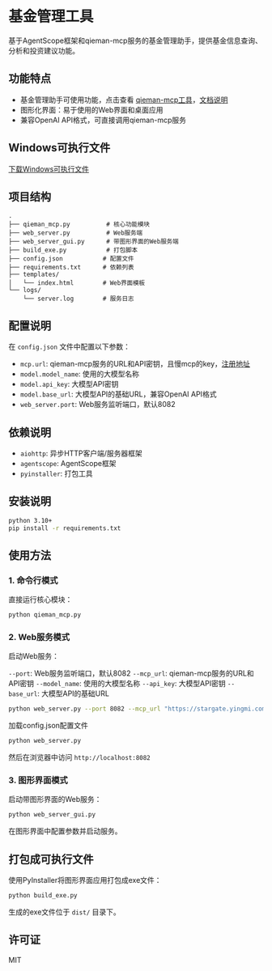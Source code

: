 # 基金管理工具

基于AgentScope框架和qieman-mcp服务的基金管理助手，提供基金信息查询、分析和投资建议功能。

## 功能特点

- 基金管理助手可使用功能，点击查看 [qieman-mcp工具](https://qieman.com/mcp/tools)，[文档说明](https://yingmi.feishu.cn/docx/PRPRds5SBo2MITxHJL2cMPminEf)
- 图形化界面：易于使用的Web界面和桌面应用
- 兼容OpenAI API格式，可直接调用qieman-mcp服务


## Windows可执行文件
[下载Windows可执行文件](https://qieman.com/mcp/tools)
## 项目结构

```
.
├── qieman_mcp.py          # 核心功能模块
├── web_server.py          # Web服务端
├── web_server_gui.py      # 带图形界面的Web服务端
├── build_exe.py           # 打包脚本
├── config.json           # 配置文件
├── requirements.txt      # 依赖列表
├── templates/
│   └── index.html        # Web界面模板
└── logs/
    └── server.log        # 服务日志
```

## 配置说明

在 `config.json` 文件中配置以下参数：

- `mcp.url`: qieman-mcp服务的URL和API密钥，且慢mcp的key，[注册地址](https://qieman.com/mcp/landing)        
- `model.model_name`: 使用的大模型名称
- `model.api_key`: 大模型API密钥
- `model.base_url`: 大模型API的基础URL，兼容OpenAI API格式
- `web_server.port`: Web服务监听端口，默认8082

## 依赖说明

- `aiohttp`: 异步HTTP客户端/服务器框架
- `agentscope`: AgentScope框架
- `pyinstaller`: 打包工具

## 安装说明

```bash
python 3.10+
pip install -r requirements.txt
```

## 使用方法

### 1. 命令行模式

直接运行核心模块：

```bash
python qieman_mcp.py
```

### 2. Web服务模式

启动Web服务：

`--port`: Web服务监听端口，默认8082
`--mcp_url`: qieman-mcp服务的URL和API密钥
`--model_name`: 使用的大模型名称
`--api_key`: 大模型API密钥
`--base_url`: 大模型API的基础URL
```bash
python web_server.py --port 8082 --mcp_url "https://stargate.yingmi.com/mcp/sse?apiKey=YOUR_API_KEY" --model_name "qwen3-max" --api_key "YOUR_API_KEY" --base_url "https://apis.iflow.cn/v1"
```

加载config.json配置文件
```bash
python web_server.py
```
然后在浏览器中访问 `http://localhost:8082`

### 3. 图形界面模式

启动带图形界面的Web服务：

```bash
python web_server_gui.py
```

在图形界面中配置参数并启动服务。

## 打包成可执行文件

使用PyInstaller将图形界面应用打包成exe文件：

```bash
python build_exe.py
```
生成的exe文件位于 `dist/` 目录下。


## 许可证

MIT